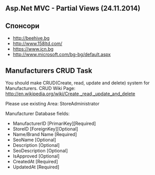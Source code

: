 ﻿## Asp.Net MVC - Partial Views (24.11.2014)

## Спонсори
- http://beehive.bg
- http://www.158ltd.com/
- https://www.icn.bg
- http://www.microsoft.com/bg-bg/default.aspx

## Manufacturers CRUD Task

You should make CRUD(Create, read, update and delete) system for Manufacturers. CRUD Wiki Page: http://en.wikipedia.org/wiki/Create,_read,_update_and_delete

Please use existing Area: StoreAdministrator

Manufacturer Database fields:
- ManufacturerID [PrimariKey][Required]
- StoreID [ForeignKey][Optional]
- Name/Brand Name [Required]
- SeoName [Optional]
- Description [Optional]
- SeoDescription [Optional]
- IsApproved [Optional]
- CreatedAt [Required]
- UpdatedAt [Required] 

